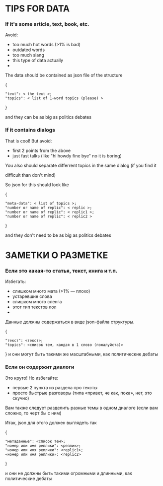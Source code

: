 # TIPS FOR DATA
### If it's some article, text, book, etc.
Avoid:
- too much hot words (>1% is bad)
- outdated words
- too much slang
- this type of data actually
- 
The data should be contained as json file of the structure

{

    "text": < the text >;
    "topics": < list of 1-word topics (please) >

}

and they can be as big as politics debates
### If it contains dialogs
That is cool! But avoid:
- first 2 points from the above
- just fast talks (like "hi howdy fine bye" no it is boring)

You also should separate differrent topics in the same dialog (if you find it

difficult than don't mind)

So json for this should look like

{

    "meta-data": < list of topics >;
    "number or name of replic": < replic >;
    "number or name of replic": < replic1 >;
    "number or name of replic": < replic2 >
}

and they don't need to be as big as politics debates

# ЗАМЕТКИ О РАЗМЕТКЕ
### Если это какая-то статья, текст, книга и т.п.
Избегать:
- слишком много мата (>1% — плохо)
- устаревшие слова
- слишком много сленга
- этот тип текстов лол
- 
Данные должны содержаться в виде json-файла структуры.

{

    "текст": <текст>;
    "topics": <список тем, каждая в 1 слово (пожалуйста)>
}
и они могут быть такими же масштабными, как политические дебаты
### Если он содержит диалоги
Это круто! Но избегайте:
- первые 2 пункта из раздела про тексты
- просто быстрые разговоры (типа «привет, че как, пока», нет, это скучно)

Вам также следует разделить разные темы в одном диалоге (если вам сложно, то черт бы с ним)

Итак, json для этого должен выглядеть так

{

    "метаданные": <список тем>;
    "номер или имя реплики": <реплик>;
    "номер или имя реплики": <replic1>;
    «номер или имя реплики»: <replic2>
}

и они не должны быть такими огромными и длинными, как политические дебаты